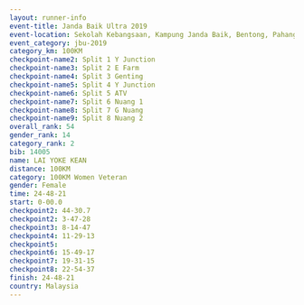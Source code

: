 ```yaml
---
layout: runner-info 
event-title: Janda Baik Ultra 2019
event-location: Sekolah Kebangsaan, Kampung Janda Baik, Bentong, Pahang, Malaysia
event_category: jbu-2019 
category_km: 100KM 
checkpoint-name2: Split 1 Y Junction  
checkpoint-name3: Split 2 E Farm  
checkpoint-name4: Split 3 Genting  
checkpoint-name5: Split 4 Y Junction 
checkpoint-name6: Split 5 ATV 
checkpoint-name7: Split 6 Nuang 1 
checkpoint-name8: Split 7 G Nuang 
checkpoint-name9: Split 8 Nuang 2 
overall_rank: 54
gender_rank: 14
category_rank: 2
bib: 14005
name: LAI YOKE KEAN
distance: 100KM
category: 100KM Women Veteran
gender: Female
time: 24-48-21
start: 0-00.0
checkpoint2: 44-30.7
checkpoint2: 3-47-28
checkpoint3: 8-14-47
checkpoint4: 11-29-13
checkpoint5: 
checkpoint6: 15-49-17
checkpoint7: 19-31-15
checkpoint8: 22-54-37
finish: 24-48-21
country: Malaysia
---
```

